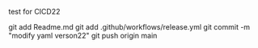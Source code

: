 test for CICD22

git add Readme.md
git add .github/workflows/release.yml
git commit -m "modify yaml verson22"
git push origin main